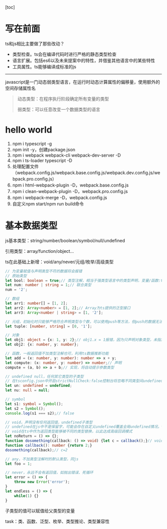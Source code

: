 [toc]

# 写在前面

ts和js相比主要做了那些改动？

- 类型检查。ts会在编译代码时进行严格的静态类型检查
- 语言扩展。包括es6以及未来提案中的特性，并借鉴其他语言中的某些特性
- 工具属性。ts能够编译成标准的js

---

javascript是一门动态弱类型语言，在运行时动态计算属性的偏移量，使用额外的空间存储属性名

> 动态类型：在程序执行阶段确定所有变量的类型
>
> 弱类型：可以任意改变一个数据类型的语言



# hello world

1. npm i typescript -g
2. npm init -y，创建package.json
3. npm i webpack webpack-cli webpack-dev-server -D
4. npm i ts-loader typescript -D
5. 处理配置文件（webpack.config.js/webpack.base.config.js/webpack.dev.config.js/webpack.pro.config.js）
6. npm i html-webpack-plugin -D，webpack.base.config.js
7. npm i clean-webpack-plugin -D，webpack.pro.config.js
8. npm i webpack-merge -D，webpack.config.js
9. 自定义npm start/npm run build命令



# 基本数据类型

js基本类型：string/number/boolean/symbol/null/undefined

   引用类型：array/function/object...

ts在此基础上新增：void/any/never/元组/枚举/高级类型

```ts
// 为变量赋值与声明类型不符的数据将会报错
// 原始类型
let bool: boolean = true;// 类型注解，相当于强类型语言中的类型声明，变量/函数:type
let num: number | string = 1;// 联合类型
num = '2';

// 数组
let arr1: number[] = [1, 2];
let arr2: Array<number> = [1, 2];// Array为ts提供的泛型接口
let arr3: Array<number | string> = [1, '2'];

// 元组，初始化时只能够严格符合声明类型与个数，可以使用push等方法，但push的数据无法访问
let tuple: [number, string] = [0, '1'];

// 对象
let obj1: object = {x: 1, y: 2};// obj1.x = 1报错，因为只声明对象类型，未指定属性类型
let obj2: {x: number, y: number};

// 函数，一般返回值不加类型注解也可，利用ts数据推断功能
let add = (x: number, y: number): number => x + y;
let compute: (x: number, y: number) => number;// 声明
compute = (a, b) => a + b;// 实现，将自动提示参数类型

// undefined null，任何其它类型的子类型
// 在tsconfig.json中开启strictNullCheck:false控制台将忽略不同类型间undefined、null赋值错误；或使用联合类型
let un: undefined = undefined;
let nu: null = null;

// symbol
let s1: symbol = Symbol();
let s2 = Symbol();
console.log(s1 === s2);// false

// void，声明没有任何返回值，undefined子类型
// undefined在js中不是保留字，可能会存在自定义undefined覆盖全局undefined情况。void运算符能够保证总返回undefined
// void在ts中作为返回类型能够被不同的类型替换，以此达成高级回调模式
let noReturn = () => {};
function dosomething(callback: () => void) {let c = callback();}// void兼容性保证不会报错。若void=>undefind/number/...，将报错
function callback(): number {return 2;}
dosomething(callback);// c=2

// any，不加类型注解时的默认类型，同js
let foo = 1;

// never，永远不会有返回值，如抛出错误、死循环
let error = () => {
    throw new Error('error');
}
let endless = () => {
    while(1) {}
}
```



子类型的值可以赋值给父类型的变量



task：类、函数、泛型、枚举、类型推论、类型兼容性